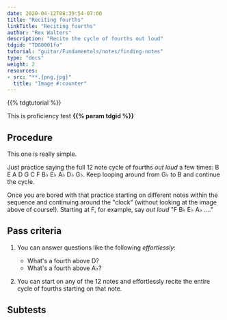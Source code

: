 ```yaml
---
date: 2020-04-12T08:39:54-07:00
title: "Reciting fourths"
linkTitle: "Reciting fourths"
author: "Rex Walters"
description: "Recite the cycle of fourths out loud"
tdgid: "TDG0001fo"
tutorial: "guitar/Fundamentals/notes/finding-notes"
type: "docs"
weight: 2
resources:
- src: "**.{png,jpg}"
  title: "Image #:counter"
---
```


{{% tdgtutorial %}}

This is proficiency test **{{% param tdgid %}}**

## Procedure

This one is really simple.

Just practice saying the full 12 note cycle of fourths *out loud* a few times: B E A D G C F B&flat; E&flat; A&flat; D&flat; G&flat;. Keep looping around from G&flat; to B and continue the cycle.

Once you are bored with that practice starting on different notes within the sequence and continuing around the "clock" (without looking at the image above of course!). Starting at F, for example, say *out loud* "F B&flat; E&flat; A&flat; ...."

## Pass criteria

1. You can answer questions like the following *effortlessly*:
    * What's a fourth above D?
    * What's a fourth above A&flat;?

2. You can start on any of the 12 notes and effortlessly recite the entire cycle of fourths starting on that note.


## Subtests
